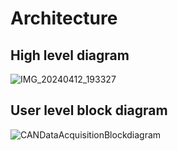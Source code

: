 # Architecture 

## High level diagram 

![IMG_20240412_193327](https://github.com/Prasanthxy/Data-Acquisition-System-Using-CAN/assets/98865606/e789ac4d-417a-4d9b-9c65-384a883365b2)

## User level block diagram

![CANDataAcquisitionBlockdiagram](https://github.com/Prasanthxy/Data-Acquisition-System-Using-CAN/assets/98865606/399670a1-9ce8-4bd1-b0a2-2c70e451d1e2)
